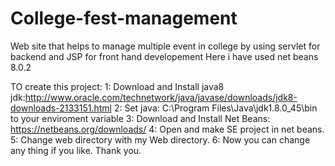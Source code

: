 # College-fest-management
Web site that helps to manage multiple event in college by using servlet for backend and JSP for front hand developement
Here i have used net beans 8.0.2

TO create this project:
  1: Download and Install java8 jdk:http://www.oracle.com/technetwork/java/javase/downloads/jdk8-downloads-2133151.html
  2: Set java: C:\Program Files\Java\jdk1.8.0_45\bin to your enviroment variable
  3: Download and Install Net Beans: https://netbeans.org/downloads/
  4: Open and make SE project in net beans.
  5: Change web directory with my Web directory.
  6: Now you can change any thing if you like.
Thank you.
